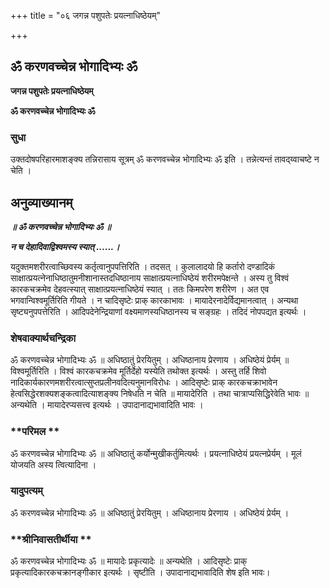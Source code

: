 +++
title = "०६ जगन्न पशुपतेः प्रयत्नाधिष्ठेयम्"

+++


## ॐ करणवच्चेन्न भोगादिभ्यः ॐ

**जगन्न पशुपतेः प्रयत्नाधिष्ठेयम्**

**ॐ करणवच्चेन्न भोगादिभ्यः ॐ**

### **सुधा**

उक्तदोषपरिहारमाशङ्क्य तन्निरासाय सूत्रम् ॐ करणवच्चेन्न भोगादिभ्यः ॐ इति । तन्नेत्यन्तं तावद्य्वाचष्टे न चेति ।

## **अनुव्याख्यानम्**

***॥ ॐ करणवच्चेन्न भोगादिभ्यः ॐ ॥***

***न च देहादिवाद्विश्वमस्य स्यात् ......।***

यदुक्तमशरीरत्वाच्छिवस्य कर्तृत्वानुपपत्तिरिति । तदसत् । कुलालादयो हि कर्तारो दण्डादिकं साक्षात्प्रयत्नेनाधिष्ठातुमनीशानास्तदधिष्ठानाय साक्षात्प्रयत्नाधिष्ठेयं शरीरमपेक्षन्ते । अस्य तु विश्वं कारकचक्रमेव देहवत्स्यात् साक्षात्प्रयत्नाधिष्ठेयं स्यात् । ततः किमपरेण शरीरेण । अत एव भगवान्विश्वमूर्तिरिति गीयते । न चादिसृष्टेः प्राक् कारकाभावः । मायादेरनादेर्विद्यमानत्वात् । अन्यथा सृष्ट्यनुपपत्तेरिति । आदिपदेनेन्द्रियाणां वक्ष्यमाणस्यधिष्ठानस्य च सङ्ग्रहः । तदिदं नोपपद्यत इत्यर्थः ।

### **शेषवाक्यार्थचन्द्रिका**

ॐ करणवच्चेन्न भोगादिभ्यः ॐ ॥ अधिष्ठातुं प्रेरयितुम् । अधिष्ठानाय प्रेरणाय । अधिष्ठेयं प्रेर्यम् ॥ विश्वमूर्तिरिति । विश्वं कारकचक्रमेव मूर्तिर्देहो यस्येति तथोक्त इत्यर्थः । अस्तु तर्हि शिवो नादिकार्यकारणमशरीरत्वात्सुप्तप्रलीनवदित्यनुमानविरोधः । आदिसृष्टेः प्राक् कारकचक्राभावेन हेत्वसिद्धेरशक्यशङ्कत्वादित्याशङ्क्य निषेधति न चेति ॥ मायादेरिति । तथा चात्राप्यसिद्धिरेवेति भावः ॥ अन्यथेति । मायादेरप्यसत्त्व इत्यर्थः । उपादानाद्यभावादिति भावः ।

### **परिमल **

ॐ करणवच्चेन्न भोगादिभ्यः ॐ ॥ अधिष्ठातुं कर्योन्मुखीकर्तुमित्यर्थः । प्रयत्नाधिष्ठेयं प्रयत्नप्रेर्यम् । मूलं योजयति अस्य त्वित्यादिना ।

### **यादुपत्यम्**

ॐ करणवच्चेन्न भोगादिभ्यः ॐ ॥ अधिष्ठातुं प्रेरयितुम् । अधिष्ठानाय प्रेरणाय । अधिष्ठेयं प्रेर्यम् ।

### **श्रीनिवासतीर्थीया **

ॐ करणवच्चेन्न भोगादिभ्यः ॐ ॥ मायादेः प्रकृत्यादेः ॥ अन्यथेति । आदिसृष्टेः प्राक् प्रकृत्यादिकारकचक्रानङ्गीकार इत्यर्थः । सृष्टीति । उपादानाद्यभावादिति शेष इति भावः।

